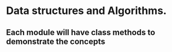 # Data structures and Algorithms. 
## Each module will have class methods to demonstrate the concepts 

